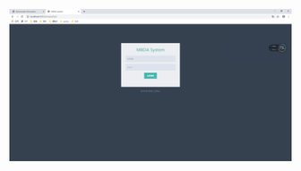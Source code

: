[![Watch the video](https://github.com/gsz12/ICC_test/blob/master/1.png)](https://youtu.be/7YA-7aAAd8s)

